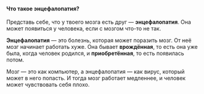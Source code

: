 #### Что такое энцефалопатия?

Представь себе, что у твоего мозга есть друг — **энцефалопатия**. Она может появиться у человека, если с мозгом что-то не так.

**Энцефалопатия** — это болезнь, которая может поразить мозг. От неё мозг начинает работать хуже. Она бывает **врождённая**, то есть она уже была, когда человек родился, и **приобретённая**, то есть появилась потом.

Мозг — это как компьютер, а энцефалопатия — как вирус, который может в него попасть. И тогда мозг работает медленнее, и человек может чувствовать себя плохо.